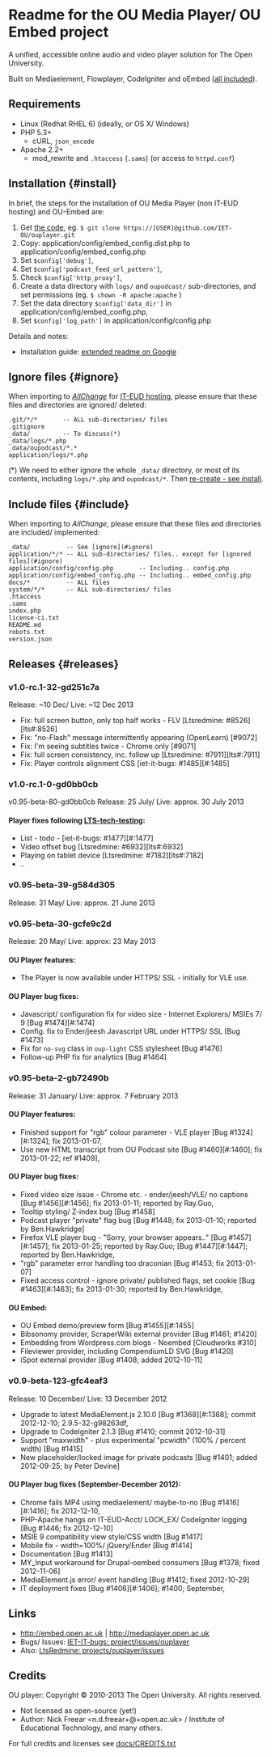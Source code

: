 # Readme for the OU Media Player/ OU Embed project

A unified, accessible online audio and video player solution for The Open University.

Built on Mediaelement, Flowplayer, CodeIgniter and oEmbed ([all included][credit]).


## Requirements

 * Linux (Redhat RHEL 6) (ideally, or OS X/ Windows)
 * PHP 5.3+
   * cURL, `json_encode`
 * Apache 2.2+
   * mod_rewrite and `.htaccess` (`.sams`) (or access to `httpd.conf`)


## Installation {#install}

In brief, the steps for the installation of OU Media Player (non IT-EUD hosting) and OU-Embed are:

 1. Get [the code][code], eg. `$ git clone https://[USER]@github.com/IET-OU/ouplayer.git`
 2. Copy: application/config/embed_config.dist.php to application/config/embed_config.php
 3. Set `$config['debug']`,
 4. Set `$config['podcast_feed_url_pattern']`,
 5. Check `$config['http_proxy']`,
 6. Create a data directory with `logs/` and `oupodcast/` sub-directories, and set permissions (eg. `$ chown -R apache:apache` )
 7. Set the data directory `$config['data_dir']` in application/config/embed_config.php,
 8. Set `$config['log_path']` in application/config/config.php

Details and notes:

* Installation guide: [extended readme on Google][install]


## Ignore files {#ignore}

When importing to [_AllChange_][allchange] for [IT-EUD hosting][eud], please ensure that these files and directories are ignored/ deleted:

    .git/*/*       -- ALL sub-directories/ files
    .gitignore
    _data/         -- To discuss(*)
    _data/logs/*.php
    _data/oupodcast/*.*
    application/logs/*.php

(*) We need to either ignore the whole `_data/` directory, or most of its contents, including `logs/*.php` and `oupodcast/*`. Then [re-create - see install](#install).

## Include files {#include}

When importing to _AllChange_, please ensure that these files and directories are included/ implemented:

    _data/			-- See [ignore](#ignore)
    application/*/*	-- ALL sub-directories/ files.. except for [ignored files](#ignore)
    application/config/config.php		-- Including.. config.php
    application/config/embed_config.php	-- Including.. embed_config.php
    docs/*			-- ALL files
    system/*/*		-- ALL sub-directories/ files
    .htaccess
    .sams
    index.php
    license-ci.txt
    README.md
    robots.txt
    version.json


## Releases {#releases}

### v1.0-rc.1-32-gd251c7a
Release: ~10 Dec/ Live: ~12 Dec 2013

* Fix: full screen button, only top half works - FLV [Ltsredmine: #8526][lts#:8526]
* Fix: "no-Flash" message intermittently appearing (OpenLearn) [#9072]
* Fix: I'm seeing subtitles twice - Chrome only [#9071]
* Fix: full screen consistency, inc. follow up [Ltsredmine: #7911][lts#:7911]
* Fix: Player controls alignment CSS [iet-it-bugs: #1485][#:1485]

### v1.0-rc.1-0-gd0bb0cb
v0.95-beta-80-gd0bb0cb
Release: 25 July/ Live: approx. 30 July 2013

#### Player fixes following [LTS-tech-testing][lts-bugs]:

* List - todo - [iet-it-bugs: #1477][#:1477]
* Video offset bug [Ltsredmine: #6932][lts#:6932]
* Playing on tablet device [Ltsredmine: #7182][lts#:7182]
* ..

### v0.95-beta-39-g584d305
Release: 31 May/ Live: approx. 21 June 2013

### v0.95-beta-30-gcfe9c2d
Release: 20 May/ Live: approx: 23 May 2013

#### OU Player features:

* The Player is now available under HTTPS/ SSL - initially for VLE use.

#### OU Player bug fixes:

* Javascript/ configuration fix for video size - Internet Explorers/ MSIEs 7/ 9 [Bug #1474][#:1474]
* Config. fix to Ender/jeesh Javascript URL under HTTPS/ SSL [Bug #1473]
* Fix for `no-svg` class in `oup-light` CSS stylesheet [Bug #1476]
* Follow-up PHP fix for analytics [Bug #1464]

### v0.95-beta-2-gb72490b
Release: 31 January/ Live: approx. 7 February 2013

#### OU Player features:

* Finished support for "rgb" colour parameter - VLE player [Bug #1324][#:1324]; fix 2013-01-07,
* Use new HTML transcript from OU Podcast site [Bug #1460][#:1460]; fix 2013-01-22; ref #1409],

#### OU Player bug fixes:

* Fixed video size issue - Chrome etc. - ender/jeesh/VLE/ no captions [Bug #1456][#:1456]; fix 2013-01-11; reported by Ray.Guo,
* Tooltip styling/ Z-index bug [Bug #1458]
* Podcast player "private" flag bug [Bug #1448; fix 2013-01-10; reported by Ben.Hawkridge]
* Firefox VLE player bug - "Sorry, your browser appears.." [Bug #1457][#:1457]; fix 2013-01-25; reported by Ray.Guo; [Bug #1447][#:1447]; reported by Ben.Hawkridge,
* "rgb" parameter error handling too draconian [Bug #1453; fix 2013-01-07]
* Fixed access control - ignore private/ published flags, set cookie [Bug #1463][#:1463]; fix 2013-01-30; reported by Ben.Hawkridge,

#### OU Embed:

* OU Embed demo/preview form [Bug #1455][#:1455]
* Bibsonomy provider, ScraperWiki external provider [Bug #1461; #1420]
* Embedding from Wordpress.com blogs - Noembed [Cloudworks #310]
* Fileviewer provider, including CompendiumLD SVG [Bug #1420]
* iSpot external provider [Bug #1408; added 2012-10-11]

### v0.9-beta-123-gfc4eaf3
Release: 10 December/ Live: 13 December 2012

* Upgrade to latest MediaElement.js 2.10.0 [Bug #1368][#:1368]; commit 2012-12-10; 2.9.5-32-g98263df,
* Upgrade to CodeIgniter 2.1.3 [Bug #1410; commit 2012-10-31]
* Support "maxwidth" - plus experimental "pcwidth" (100% / percent width) [Bug #1415]
* New placeholder/locked image for private podcasts [Bug #1401; added 2012-09-25; by Peter Devine]

#### OU Player bug fixes (September-December 2012):

* Chrome fails MP4 using mediaelement/ maybe-to-no [Bug #1416][#:1416]; fix 2012-12-10,
* PHP-Apache hangs on IT-EUD-Acct/ LOCK_EX/ CodeIgniter logging [Bug #1446; fix 2012-12-10]
* MSIE 9 compatibility view style/CSS width [Bug #1417]
* Mobile fix - width=100%/ jQuery/Ender [Bug #1414]
* Documentation [Bug #1413]
* MY_Input workaround for Drupal-oembed consumers [Bug #1378; fixed 2012-11-06]
* MediaElement.js error/ event handling [Bug #1412; fixed 2012-10-29]
* IT deployment fixes [Bug #1406][#:1406]; #1400; September,


## Links

* <http://embed.open.ac.uk> | <http://mediaplayer.open.ac.uk>
* Bugs/ Issues:  [IET-IT-bugs: project/issues/ouplayer][bugs]
* Also: [LtsRedmine: projects/ouplayer/issues][lts-bugs]


## Credits

OU player: Copyright © 2010-2013 The Open University. All rights reserved.

* Not licensed as open-source (yet!)
* Author: Nick Freear <n.d.freear+@+open.ac.uk> / Institute of Educational Technology, and many others.

For full credits and licenses see [docs/CREDITS.txt][credit]



[code]: https://github.com/IET-OU/ouplayer
[eud]: http://intranet4.open.ac.uk/wikis/sysdevdoc/EUD_Hosting_Process "End User Development hosting, IT-OU"
[allchange]: http://intasoft.net/our-products/allchange/
[install]: https://docs.google.com/document/d/1tg1mrPqniUp6evs0odfs7wughuMLY4r82-kFylVWQXE/edit#heading=h.1esjm0y5y8se
[bugs]: http://iet-it-bugs.open.ac.uk/project/issues/ouplayer
[lts-bugs]: http://ltsredmine.open.ac.uk/projects/ouplayer/issues
[#:*]: http://iet-it-bugs.open.ac.uk/node/
[lts#:*]: http://ltsredmine.open.ac.uk/issues/
[credit_g]: https://github.com/IET-OU/ouplayer/tree/master/docs/CREDITS.txt
[credit]: http://iet-embed-acct.open.ac.uk/docs/CREDITS.txt "Credits and licenses"

[End]: http://example